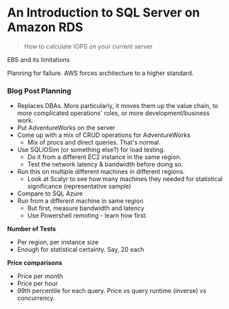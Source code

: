 # An Introduction to SQL Server on Amazon RDS

> How to calculate IOPS on your current server

EBS and its limitations

Planning for failure. AWS forces architecture to a higher standard.

### Blog Post Planning

* Replaces DBAs. More particularly, it moves them up the value chain, to more complicated operations' roles, or more development/business work.
* Put AdventureWorks on the server
* Come up with a mix of CRUD operations for AdventureWorks
   * Mix of procs and direct queries. That's normal.
* Use SQLIOSim (or something else?) for load testing.
   * Do it from a different EC2 instance in the same region. 
   * Test the network latency & bandwidth before doing so.
* Run this on multiple different machines in different regions. 
   * Look at Scalyr to see how many machines they needed for statistical significance (representative sample)
* Compare to SQL Azure
* Run from a different machine in same region
   * But first, measure bandwidth and latency
   * Use Powershell remoting - learn how first.

**Number of Tests**

* Per region, per instance size
* Enough for statistical certainty. Say, 20 each

**Price comparisons**
* Price per month
* Price per hour
* 99th percentile for each query. Price vs query runtime (inverse) vs concurrency.
